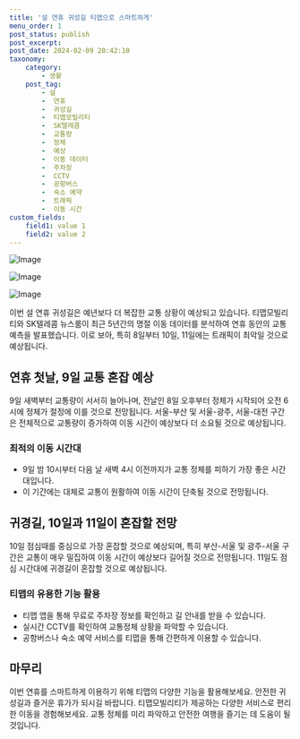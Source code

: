 ```yaml
---
title: '설 연휴 귀성길 티맵으로 스마트하게'
menu_order: 1
post_status: publish
post_excerpt: 
post_date: 2024-02-09 20:42:10
taxonomy:
    category:
        - 생활
    post_tag:
        - 설
        -  연휴
        -  귀성길
        -  티맵모빌리티
        -  SK텔레콤
        -  교통량
        -  정체
        -  예상
        -  이동 데이터
        -  주차장
        -  CCTV
        -  공항버스
        -  숙소 예약
        -  트래픽
        -  이동 시간
custom_fields:
    field1: value 1
    field2: value 2
---
```


![Image](https://imgnews.pstatic.net/image/030/2024/02/09/0003180056_001_20240209120903236.png?type=w647)

![Image](https://imgnews.pstatic.net/image/030/2024/02/09/0003180056_002_20240209120903295.png?type=w647)

![Image](https://imgnews.pstatic.net/image/030/2024/02/09/0003180056_003_20240209120903367.png?type=w647)

이번 설 연휴 귀성길은 예년보다 더 복잡한 교통 상황이 예상되고 있습니다. 티맵모빌리티와 SK텔레콤 뉴스룸이 최근 5년간의 명절 이동 데이터를 분석하여 연휴 동안의 교통 예측을 발표했습니다. 이로 보아, 특히 8일부터 10일, 11일에는 트래픽이 최악일 것으로 예상됩니다. 
## 연휴 첫날, 9일 교통 혼잡 예상
9일 새벽부터 교통량이 서서히 늘어나며, 전날인 8일 오후부터 정체가 시작되어 오전 6시에 정체가 절정에 이를 것으로 전망됩니다. 서울-부산 및 서울-광주, 서울-대전 구간은 전체적으로 교통량이 증가하여 이동 시간이 예상보다 더 소요될 것으로 예상됩니다.
### 최적의 이동 시간대
- 9일 밤 10시부터 다음 날 새벽 4시 이전까지가 교통 정체를 피하기 가장 좋은 시간대입니다.
- 이 기간에는 대체로 교통이 원활하여 이동 시간이 단축될 것으로 전망됩니다.
## 귀경길, 10일과 11일이 혼잡할 전망
10일 점심때를 중심으로 가장 혼잡할 것으로 예상되며, 특히 부산-서울 및 광주-서울 구간은 교통이 매우 밀집하여 이동 시간이 예상보다 길어질 것으로 전망됩니다. 11일도 점심 시간대에 귀경길이 혼잡할 것으로 예상됩니다.
### 티맵의 유용한 기능 활용
- 티맵 앱을 통해 무료로 주차장 정보를 확인하고 길 안내를 받을 수 있습니다.
- 실시간 CCTV를 확인하여 교통정체 상황을 파악할 수 있습니다.
- 공항버스나 숙소 예약 서비스를 티맵을 통해 간편하게 이용할 수 있습니다.
## 마무리
이번 연휴를 스마트하게 이용하기 위해 티맵의 다양한 기능을 활용해보세요. 안전한 귀성길과 즐거운 휴가가 되시길 바랍니다. 티맵모빌리티가 제공하는 다양한 서비스로 편리한 이동을 경험해보세요. 교통 정체를 미리 파악하고 안전한 여행을 즐기는 데 도움이 될 것입니다.
